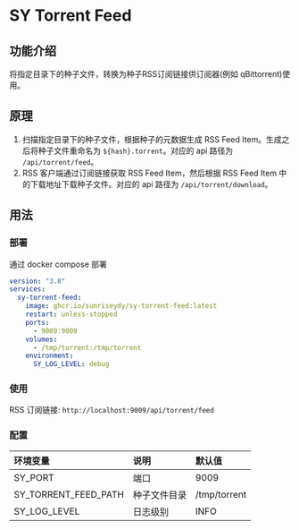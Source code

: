 # SY Torrent Feed

## 功能介绍

将指定目录下的种子文件，转换为种子RSS订阅链接供订阅器(例如 qBittorrent)使用。

## 原理

1. 扫描指定目录下的种子文件，根据种子的元数据生成 RSS Feed Item。生成之后将种子文件重命名为 `${hash}.torrent`。对应的 api 路径为 `/api/torrent/feed`。
2. RSS 客户端通过订阅链接获取 RSS Feed Item，然后根据 RSS Feed Item 中的下载地址下载种子文件。对应的 api 路径为 `/api/torrent/download`。

## 用法

### 部署

通过 docker compose 部署

```yaml
version: "3.8"
services:
  sy-torrent-feed:
    image: ghcr.io/sunriseydy/sy-torrent-feed:latest
    restart: unless-stopped
    ports:
      - 9009:9009
    volumes:
      - /tmp/torrent:/tmp/torrent
    environment:
      SY_LOG_LEVEL: debug
```

### 使用

RSS 订阅链接: `http://localhost:9009/api/torrent/feed`

### 配置

| 环境变量                 | 说明     | 默认值          |
|:---------------------|:-------|:-------------|
| SY_PORT              | 端口     | 9009         |
| SY_TORRENT_FEED_PATH | 种子文件目录 | /tmp/torrent |
| SY_LOG_LEVEL         | 日志级别   | INFO         |
